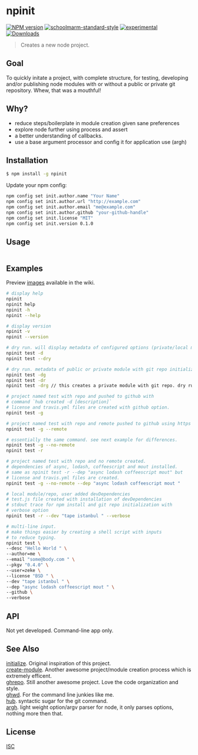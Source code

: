 # npinit
[![NPM version][npm-image]][npm-url]
[![schoolmarm-standard-style][marm-image]][marm-url]
[![experimental][stability-image]][stability-url]
[![Downloads][downloads-image]][downloads-url]  

> Creates a new node project.

## Goal

To quickly initate a project, with complete structure, for testing, developing and/or publishing node modules with or without a public or private git repository. Whew, that was a mouthful!

## Why?

- reduce steps/boilerplate in module creation given sane preferences
- explore node further using process and assert
- a better understanding of callbacks.
- use a base argument processor and config it for application use (argh)

## Installation
```bash
$ npm install -g npinit
```

Update your npm config:

``` bash
npm config set init.author.name "Your Name"
npm config set init.author.url "http://example.com"
npm config set init.author.email "me@example.com"
npm config set init.author.github "your-github-handle"
npm config set init.license "MIT"
npm config set init.version 0.1.0
```

## Usage
```js

```
## Examples

Preview [images](https://github.com/akileez/npinit/wiki/preview-images) available in the wiki.

```sh
# display help  
npinit
npinit help
npinit -h
npinit --help

# display version
npinit -v
npinit --version

# dry run. will display metadata of configured options (private/local module)  
npinit test -d
npinit test --dry 

# dry run. metadata of public or private module with git repo initialization. 
npinit test -dg
npinit test -dr 
npinit test -drg // this creates a private module with git repo. dry run though. 

# project named test with repo and pushed to github with 
# command `hub created -d [description]`
# license and travis.yml files are created with github option.
npinit test -g    

# project named test with repo and remote pushed to github using https
npinit test -g --remote 

# essentially the same command. see next example for differences.
npinit test -g --no-remote
npinit test -r

# project named test with repo and no remote created. 
# dependencies of async, lodash, coffeescript and mout installed. 
# same as npinit test -r --dep "async lodash coffeescript mout" but
# license and travis.yml files are created.
npinit test -g --no-remote --dep "async lodash coffeescript mout " 

# local module/repo, user added devDependencies
# test.js file created with installation of devDependencies
# stdout trace for npm install and git repo initialization with
# verbose option
npinit test -r --dev "tape istanbul " --verbose

# multi-line input. 
# make things easier by creating a shell script with inputs
# to reduce typing.
npinit test \
--desc "Hello World " \
--author=me \
--email "some@body.com " \
--pkgv "0.4.0" \
--user=zeke \
--license "BSD " \
--dev "tape istanbul " \
--dep "async lodash coffeescript mout " \
--github \
--verbose
```

## API

Not yet developed. Command-line app only. 


## See Also
[initialize](https://www.npmjs.com/package/initialize). Original inspiration of this project.  
[create-module](https://github.com/finnp/create-module). Another awesome project/module creation process which is extremely efficent.   
[ghrepo](https://github.com/mattdesl/ghrepo). Still another awesome project. Love the code organization and style.  
[ghwd](https://github.com/zeke/ghwd). For the command line junkies like me.  
[hub](https://github.com/github/hub). syntactic sugar for the git command.  
[argh](https://www.npmjs.com/package/argh). light weight option/argv parser for node, it only parses options, nothing more then that.  

## License
[ISC](https://github.com/akileez/npinit/blob/master/LICENSE)

[npm-image]: https://img.shields.io/npm/v/npinit.svg?style=flat-square
[npm-url]: https://npmjs.org/package/npinit
[marm-image]: https://img.shields.io/badge/code%20style-marm-brightgreen.svg?style=flat-square
[marm-url]: https://github.com/akileez/eslint-config-marm
[stability-image]: https://img.shields.io/badge/stability-experimental-darkorange.svg?style=flat-square
[stability-url]: https://github.com/akileez/npinit
[downloads-image]: http://img.shields.io/npm/dm/npinit.svg?style=flat-square
[downloads-url]: https://npmjs.org/package/npinit
[license-img]: https://img.shields.io/badge/license-ISC-blue.svg?style=flat-square
[license-url]: https://github.com/akileez/npinit/blob/master/license.md
